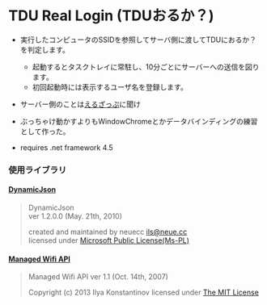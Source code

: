 # TDU Real Login (TDUおるか？)

* 実行したコンピュータのSSIDを参照してサーバ側に渡してTDUにおるか？を判定します。
  + 起動するとタスクトレイに常駐し、10分ごとにサーバーへの送信を図ります。
  + 初回起動時には表示するユーザ名を登録します。

* サーバー側のことは[えるざっぷ](https://github.com/elzzup)に聞け

* ぶっちゃけ動かすよりもWindowChromeとかデータバインディングの練習として作った。

* requires .net framework 4.5

### 使用ライブラリ

#### [DynamicJson](http://dynamicjson.codeplex.com/)

> DynamicJson  
> ver 1.2.0.0 (May. 21th, 2010)
> 
> created and maintained by neuecc <ils@neue.cc>  
> licensed under [Microsoft Public License(Ms-PL)](http://dynamicjson.codeplex.com/license)

#### [Managed Wifi API](https://managedwifi.codeplex.com/)

> Managed Wifi API
> ver 1.1 (Oct. 14th, 2007)
> 
> Copyright (c) 2013 Ilya Konstantinov
> licensed under [The MIT License](https://managedwifi.codeplex.com/license)
